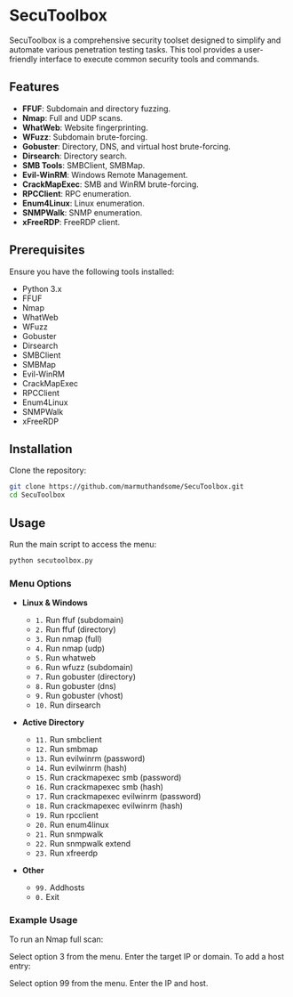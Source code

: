# SecuToolbox

SecuToolbox is a comprehensive security toolset designed to simplify and automate various penetration testing tasks. This tool provides a user-friendly interface to execute common security tools and commands.

## Features

- **FFUF**: Subdomain and directory fuzzing.
- **Nmap**: Full and UDP scans.
- **WhatWeb**: Website fingerprinting.
- **WFuzz**: Subdomain brute-forcing.
- **Gobuster**: Directory, DNS, and virtual host brute-forcing.
- **Dirsearch**: Directory search.
- **SMB Tools**: SMBClient, SMBMap.
- **Evil-WinRM**: Windows Remote Management.
- **CrackMapExec**: SMB and WinRM brute-forcing.
- **RPCClient**: RPC enumeration.
- **Enum4Linux**: Linux enumeration.
- **SNMPWalk**: SNMP enumeration.
- **xFreeRDP**: FreeRDP client.

## Prerequisites

Ensure you have the following tools installed:
- Python 3.x
- FFUF
- Nmap
- WhatWeb
- WFuzz
- Gobuster
- Dirsearch
- SMBClient
- SMBMap
- Evil-WinRM
- CrackMapExec
- RPCClient
- Enum4Linux
- SNMPWalk
- xFreeRDP

## Installation

Clone the repository:
```bash
git clone https://github.com/marmuthandsome/SecuToolbox.git
cd SecuToolbox
```

## Usage

Run the main script to access the menu:
```bash
python secutoolbox.py
```

### Menu Options

- **Linux & Windows**
  - `1.` Run ffuf (subdomain)
  - `2.` Run ffuf (directory)
  - `3.` Run nmap (full)
  - `4.` Run nmap (udp)
  - `5.` Run whatweb
  - `6.` Run wfuzz (subdomain)
  - `7.` Run gobuster (directory)
  - `8.` Run gobuster (dns)
  - `9.` Run gobuster (vhost)
  - `10.` Run dirsearch

- **Active Directory**
  - `11.` Run smbclient
  - `12.` Run smbmap
  - `13.` Run evilwinrm (password)
  - `14.` Run evilwinrm (hash)
  - `15.` Run crackmapexec smb (password)
  - `16.` Run crackmapexec smb (hash)
  - `17.` Run crackmapexec evilwinrm (password)
  - `18.` Run crackmapexec evilwinrm (hash)
  - `19.` Run rpcclient
  - `20.` Run enum4linux
  - `21.` Run snmpwalk
  - `22.` Run snmpwalk extend
  - `23.` Run xfreerdp

- **Other**
  - `99.` Addhosts
  - `0.` Exit

### Example Usage

To run an Nmap full scan:

Select option 3 from the menu.
Enter the target IP or domain.
To add a host entry:

Select option 99 from the menu.
Enter the IP and host.
